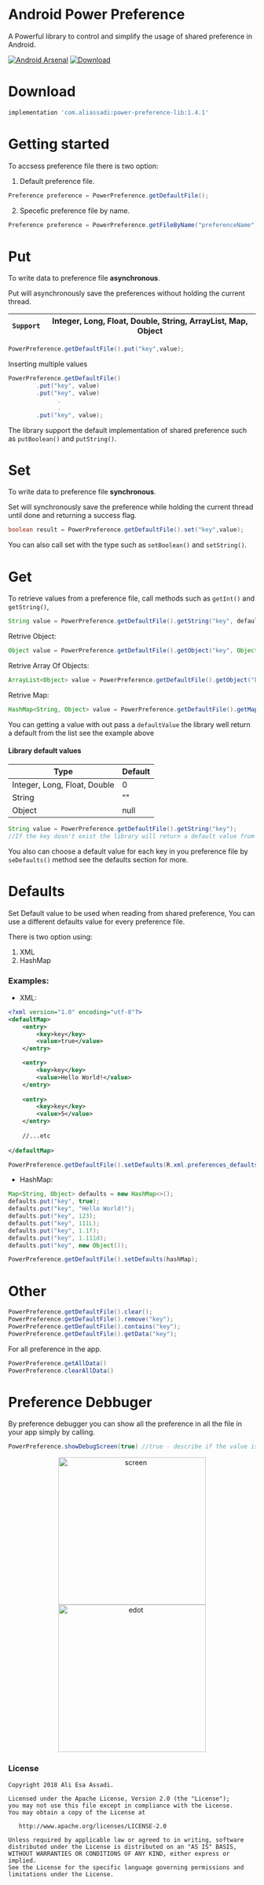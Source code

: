
# Android Power Preference

A Powerful library to control and simplify the usage of shared preference in Android.

[![Android Arsenal]( https://img.shields.io/badge/Android%20Arsenal-Android--Power--Preference-green.svg?style=flat )]( https://android-arsenal.com/details/1/7353 ) [ ![Download](https://api.bintray.com/packages/aliassadi/maven/power-preference-lib/images/download.svg) ](https://bintray.com/aliassadi/maven/power-preference-lib/_latestVersion)

# Download

```gradle
implementation 'com.aliassadi:power-preference-lib:1.4.1'
```

# Getting started

To accsess preference file there is two option:

1. Default preference file.

```java
Preference preference = PowerPreference.getDefaultFile();
```
2. Specefic preference file by name.
```java
Preference preference = PowerPreference.getFileByName("preferenceName");
```


# Put

To write data to preference file **asynchronous**.

Put will asynchronously save the preferences without holding the current thread.

| ``Support`` | Integer, Long, Float, Double, String, ArrayList, Map, Object | 
| --- | --- |



```java
PowerPreference.getDefaultFile().put("key",value);
```

Inserting multiple values

```java
PowerPreference.getDefaultFile()
        .put("key", value)
        .put("key", value)
              .
              .
        .put("key", value);
```

The library support the default implementation of shared preference such as `putBoolean()` and `putString()`.

# Set
To write data to preference file **synchronous**.

Set will synchronously save the preference while holding the current 
thread until done and returning a success flag.

```java
boolean result = PowerPreference.getDefaultFile().set("key",value);
```

You can also call set with the type such as `setBoolean()` and `setString()`.

# Get

To retrieve values from a preference file, call methods such as `getInt()` and `getString()`, 

```java
String value = PowerPreference.getDefaultFile().getString("key", defaultValue);
```

Retrive Object:
```java
Object value = PowerPreference.getDefaultFile().getObject("key", Object.class, defaultValue);
```

Retrive Array Of Objects:
```java
ArrayList<Object> value = PowerPreference.getDefaultFile().getObject("key", Object[].class, defaultValue);
```

Retrive Map:
```java
HashMap<String, Object> value = PowerPreference.getDefaultFile().getMap("key", HashMap.class, String.class, Object.class);
```

You can getting a value with out pass a `defaultValue` the library well return a default from the list see the example above

#### Library default values
| Type | Default |
| --- | --- |
| Integer, Long, Float, Double | 0 |
| String | "" |
| Object | null |

```java
String value = PowerPreference.getDefaultFile().getString("key");
//If the key dosn't exist the library will return a default value from list in this case an empty string.
```

You also can choose a default value for each key in you preference file by ``seDefaults()`` method see the defaults section for more.

# Defaults

Set Default value to be used when reading from shared preference,
You can use a different defaults value for every preference file.

There is two option using:
1. XML
2. HashMap

### Examples:

* XML:

```xml
<?xml version="1.0" encoding="utf-8"?>
<defaultMap>
    <entry>
        <key>key</key>
        <value>true</value>
    </entry>

    <entry>
        <key>key</key>
        <value>Hello World!</value>
    </entry>
    
    <entry>
        <key>key</key>
        <value>5</value>
    </entry>
    
    //...etc
    
</defaultMap>
```

```java
PowerPreference.getDefaultFile().setDefaults(R.xml.preferences_defaults)
```

* HashMap:

```java
Map<String, Object> defaults = new HashMap<>();
defaults.put("key", true);
defaults.put("key", "Hello World!");
defaults.put("key", 123);
defaults.put("key", 111L);
defaults.put("key", 1.1f);
defaults.put("key", 1.111d);
defaults.put("key", new Object());
```


```java
PowerPreference.getDefaultFile().setDefaults(hashMap);
```

# Other

```java
PowerPreference.getDefaultFile().clear();
PowerPreference.getDefaultFile().remove("key");
PowerPreference.getDefaultFile().contains("key");
PowerPreference.getDefaultFile().getData("key");
```

For all preference in the app.
```java
PowerPreference.getAllData()
PowerPreference.clearAllData()
```


# Preference Debbuger 

By preference debugger you can show all the preference in all the file in your app simply by calling.

```java
PowerPreference.showDebugScreen(true) //true - describe if the value is editable
```

<p align="center">
  <img src="https://i.imgur.com/OGUmLzW.png" width="300" title="screen">
  <img src="https://i.imgur.com/FEVCtrK.png" width="300" title="edot">
</p>


### License
```
Copyright 2018 Ali Esa Assadi.

Licensed under the Apache License, Version 2.0 (the "License");
you may not use this file except in compliance with the License.
You may obtain a copy of the License at

   http://www.apache.org/licenses/LICENSE-2.0

Unless required by applicable law or agreed to in writing, software
distributed under the License is distributed on an "AS IS" BASIS,
WITHOUT WARRANTIES OR CONDITIONS OF ANY KIND, either express or implied.
See the License for the specific language governing permissions and
limitations under the License.
```
